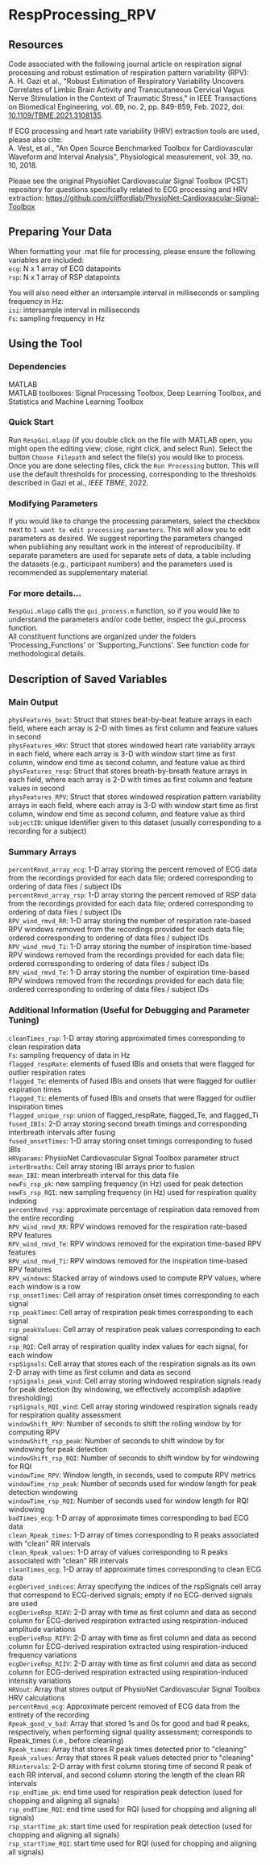 # RespProcessing_RPV

## Resources
Code associated with the following journal article on respiration signal processing and robust estimation of respiration pattern variability (RPV): <br/>
A. H. Gazi et al., "Robust Estimation of Respiratory Variability Uncovers Correlates of Limbic Brain Activity and Transcutaneous Cervical Vagus Nerve Stimulation in the Context of Traumatic Stress," in IEEE Transactions on Biomedical Engineering, vol. 69, no. 2, pp. 849-859, Feb. 2022, doi: [10.1109/TBME.2021.3108135](https://doi.org/10.1109/tbme.2021.3108135).

If ECG processing and heart rate variability (HRV) extraction tools are used, please also cite: <br/>
A. Vest, et al., "An Open Source Benchmarked Toolbox for Cardiovascular Waveform and Interval Analysis", Physiological measurement, vol. 39, no. 10, 2018. <br/>

Please see the original PhysioNet Cardiovascular Signal Toolbox (PCST) repository for questions specifically related to ECG processing and HRV extraction: 
https://github.com/cliffordlab/PhysioNet-Cardiovascular-Signal-Toolbox


## Preparing Your Data

When formatting your .mat file for processing, please ensure the following variables are included: <br/>
`ecg`: N x 1 array of ECG datapoints<br/>
`rsp`: N x 1 array of RSP datapoints<br/>

You will also need either an intersample interval in milliseconds or sampling frequency in Hz: <br/>
`isi`: intersample interval in milliseconds<br/>
`Fs`: sampling frequency in Hz<br/>

## Using the Tool
### Dependencies
MATLAB <br/>
MATLAB toolboxes: Signal Processing Toolbox, Deep Learning Toolbox, and Statistics and Machine Learning Toolbox

### Quick Start 
Run `RespGui.mlapp` (if you double click on the file with MATLAB open, you might open the editing view; close, right click, and select Run). Select the button `Choose Filepath` and select the file(s) you would like to process. Once you are done selecting files, click the `Run Processing` button. This will use the default thresholds for processing, corresponding to the thresholds described in Gazi et al., _IEEE TBME_, 2022.

### Modifying Parameters
If you would like to change the processing parameters, select the checkbox next to `I want to edit processing parameters`. This will allow you to edit parameters as desired. We suggest reporting the parameters changed when publishing any resultant work in the interest of reproducibility. If separate parameters are used for separate sets of data, a table including the datasets (e.g., participant numbers) and the parameters used is recommended as supplementary material.

### For more details...
`RespGui.mlapp` calls the `gui_process.m` function, so if you would like to understand the parameters and/or code better, inspect the gui_process function. <br/>
All constituent functions are organized under the folders 'Processing_Functions' or 'Supporting_Functions'. See function code for methodological details.

## Description of Saved Variables
### Main Output
`physFeatures_beat`: Struct that stores beat-by-beat feature arrays in each field, where each array is 2-D with times as first column and feature values in second<br/>
`physFeatures_HRV`: Struct that stores windowed heart rate variability arrays in each field, where each array is 3-D with window start time as first column, window end time as second column, and feature value as third<br/>
`physFeatures_resp`: Struct that stores breath-by-breath feature arrays in each field, where each array is 2-D with times as first column and feature values in second<br/>
`physFeatures_RPV`: Struct that stores windowed respiration pattern variability arrays in each field, where each array is 3-D with window start time as first column, window end time as second column, and feature value as third<br/>
`subjectID`: unique identifier given to this dataset (usually corresponding to a recording for a subject)<br/>


### Summary Arrays
`percentRmvd_array_ecg`: 1-D array storing the percent removed of ECG data from the recordings provided for each data file; ordered corresponding to ordering of data files / subject IDs<br/>
`percentRmvd_array_rsp`: 1-D array storing the percent removed of RSP data from the recordings provided for each data file; ordered corresponding to ordering of data files / subject IDs<br/>
`RPV_wind_rmvd_RR`: 1-D array storing the number of respiration rate-based RPV windows removed from the recordings provided for each data file; ordered corresponding to ordering of data files / subject IDs<br/>
`RPV_wind_rmvd_Ti`: 1-D array storing the number of inspiration time-based RPV windows removed from the recordings provided for each data file; ordered corresponding to ordering of data files / subject IDs<br/>
`RPV_wind_rmvd_Te`: 1-D array storing the number of expiration time-based RPV windows removed from the recordings provided for each data file; ordered corresponding to ordering of data files / subject IDs<br/>


### Additional Information (Useful for Debugging and Parameter Tuning)
`cleanTimes_rsp`: 1-D array storing approximated times corresponding to clean respiration data<br/>
`Fs`: sampling frequency of data in Hz<br/>
`flagged_respRate`: elements of fused IBIs and onsets that were flagged for outlier respiration rates<br/>
`flagged_Te`: elements of fused IBIs and onsets that were flagged for outlier expiration times<br/>
`flagged_Ti`: elements of fused IBIs and onsets that were flagged for outlier inspiration times<br/>
`flagged_unique_rsp`: union of flagged_respRate, flagged_Te, and flagged_Ti<br/>
`fused_IBIs`: 2-D array storing second breath timings and corresponding interbreath intervals after fusing<br/>
`fused_onsetTimes`: 1-D array storing onset timings corresponding to fused IBIs<br/>
`HRVparams`: PhysioNet Cardiovascular Signal Toolbox parameter struct<br/>
`interBreaths`: Cell array storing IBI arrays prior to fusion<br/>
`mean_IBI`: mean interbreath interval for this data file<br/>
`newFs_rsp_pk`: new sampling frequency (in Hz) used for peak detection<br/>
`newFs_rsp_RQI`: new sampling frequency (in Hz) used for respiration quality indexing<br/>
`percentRmvd_rsp`: approximate percentage of respiration data removed from the entire recording<br/>
`RPV_wind_rmvd_RR`: RPV windows removed for the respiration rate-based RPV features<br/>
`RPV_wind_rmvd_Te`: RPV windows removed for the expiration time-based RPV features<br/>
`RPV_wind_rmvd_Ti`: RPV windows removed for the inspiration time-based RPV features<br/>
`RPV_windows`: Stacked array of windows used to compute RPV values, where each window is a row<br/>
`rsp_onsetTimes`: Cell array of respiration onset times corresponding to each signal<br/>
`rsp_peakTimes`: Cell array of respiration peak times corresponding to each signal<br/>
`rsp_peakValues`: Cell array of respiration peak values corresponding to each signal<br/>
`rsp_RQI`: Cell array of respiration quality index values for each signal, for each window<br/>
`rspSignals`: Cell array that stores each of the respiration signals as its own 2-D array with time as first column and data as second<br/>
`rspSignals_peak_wind`: Cell array storing windowed respiration signals ready for peak detection (by windowing, we effectively accomplish adaptive thresholding)<br/>
`rspSignals_RQI_wind`: Cell array storing windowed respiration signals ready for respiration quality assessment<br/>
`windowShift_RPV`: Number of seconds to shift the rolling window by for computing RPV<br/>
`windowShift_rsp_peak`: Number of seconds to shift window by for windowing for peak detection<br/>
`windowShift_rsp_RQI`: Number of seconds to shift window by for windowing for RQI<br/>
`windowTime_RPV`: Window length, in seconds, used to compute RPV metrics<br/>
`windowTime_rsp_peak`: Number of seconds used for window length for peak detection windowing<br/>
`windowTime_rsp_RQI`: Number of seconds used for window length for RQI windowing<br/>
`badTimes_ecg`: 1-D array of approximate times corresponding to bad ECG data<br/>
`clean_Rpeak_times`: 1-D array of times corresponding to R peaks associated with "clean" RR intervals<br/>
`clean_Rpeak_values`: 1-D array of values corresponding to R peaks associated with "clean" RR intervals<br/>
`cleanTimes_ecg`: 1-D array of approximate times corresponding to clean ECG data<br/>
`ecgDerived_indices`: Array specifying the indices of the rspSignals cell array that correspond to ECG-derived signals; empty if no ECG-derived signals are used<br/>
`ecgDeriveRsp_RIAV`: 2-D array with time as first column and data as second column for ECG-derived respiration extracted using respiration-induced amplitude variations<br/>
`ecgDeriveRsp_RIFV`: 2-D array with time as first column and data as second column for ECG-derived respiration extracted using respiration-induced frequency variations<br/>
`ecgDeriveRsp_RIIV`: 2-D array with time as first column and data as second column for ECG-derived respiration extracted using respiration-induced intensity variations<br/>
`HRVout`: Array that stores output of PhysioNet Cardiovascular Signal Toolbox HRV calculations<br/>
`percentRmvd_ecg`: Approximate percent removed of ECG data from the entirety of the recording<br/>
`Rpeak_good_v_bad`: Array that stored 1s and 0s for good and bad R peaks, respectively, when performing signal quality assessment; corresponds to Rpeak_times (i.e., before cleaning)<br/>
`Rpeak_times`: Array that stores R peak times detected prior to "cleaning"<br/>
`Rpeak_values`: Array that stores R peak values detected prior to "cleaning"<br/>
`RRintervals`: 2-D array with first column storing time of second R peak of each RR interval, and second column storing the length of the clean RR intervals<br/>
`rsp_endTime_pk`: end time used for respiration peak detection (used for chopping and aligning all signals)<br/>
`rsp_endTime_RQI`: end time used for RQI (used for chopping and aligning all signals)<br/>
`rsp_startTime_pk`: start time used for respiration peak detection (used for chopping and aligning all signals)<br/>
`rsp_startTime_RQI`: start time used for RQI (used for chopping and aligning all signals)<br/>
